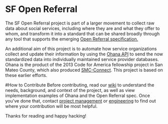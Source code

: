 SF Open Referral
=================================

The SF Open Referral project is part of a larger movement to collect raw data about social services, including where they are and what they offer to whom, and transform it into a standard that can be shared broadly through any tool that supports the emerging [Open Referral specification.](https://github.com/codeforamerica/OpenReferral/blob/master/README.md)  

An additional aim of this project is to automate how service organizations collect and update their information by using the [Ohana API](https://github.com/sfbrigade/ohana-api) to send the now standardized data into individually maintained service provider databases. Ohana is the product of the 2013 Code for America fellowship project in San Mateo County, which also produced [SMC-Connect](http://www.smc-connect.org/). This project is based on these earlier efforts. 

#How to Contribute
Before contributing, read our [wiki](https://github.com/sfbrigade/sf-openreferral/wiki) to understand the needs, background, and context of the project, as well as view implementation examples of Ohana and the Open Referral spec. Once you've done that, contact [project management](https://github.com/aprilsteed) or [engineering](https://github.com/graysonwright) to find out where your contribution will be most helpful.  

Thanks for reading and happy hacking! 
